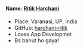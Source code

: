 #### Name: [Ritik Harchani](https://github.com/harchani-ritik/)
- Place: Varanasi, UP, India
- GitHub: [harchani-ritik](https://github.com/harchani-ritik/)
- Loves App Developmet
- Bs bahut ho gaya!

